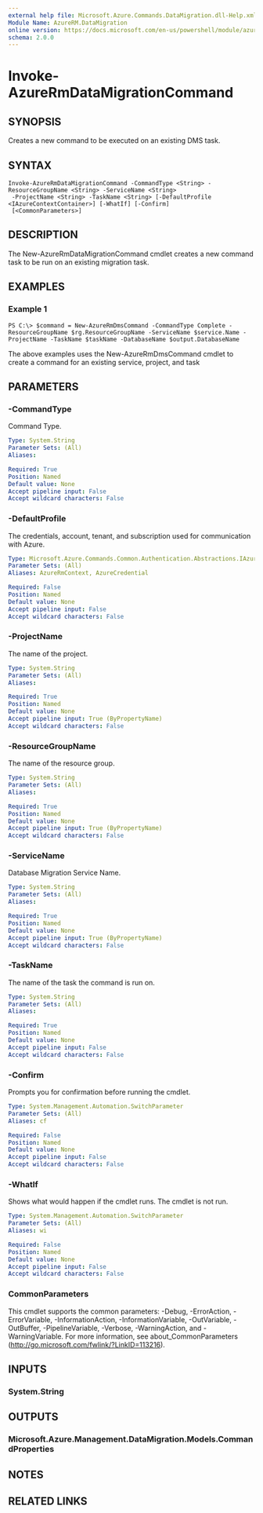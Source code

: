 ```yaml
---
external help file: Microsoft.Azure.Commands.DataMigration.dll-Help.xml
Module Name: AzureRM.DataMigration
online version: https://docs.microsoft.com/en-us/powershell/module/azurerm.datamigration/Get-AzureRmDataMigrationTask
schema: 2.0.0
---
```


# Invoke-AzureRmDataMigrationCommand

## SYNOPSIS
Creates a new command to be executed on an existing DMS task.

## SYNTAX

```
Invoke-AzureRmDataMigrationCommand -CommandType <String> -ResourceGroupName <String> -ServiceName <String>
 -ProjectName <String> -TaskName <String> [-DefaultProfile <IAzureContextContainer>] [-WhatIf] [-Confirm]
 [<CommonParameters>]
```

## DESCRIPTION
The New-AzureRmDataMigrationCommand cmdlet creates a new command task to be run on an existing migration task.

## EXAMPLES

### Example 1
```
PS C:\> $command = New-AzureRmDmsCommand -CommandType Complete -ResourceGroupName $rg.ResourceGroupName -ServiceName $service.Name -ProjectName -TaskName $taskName -DatabaseName $output.DatabaseName
```

The above examples uses the New-AzureRmDmsCommand cmdlet to create a command for an existing service, project, and task

## PARAMETERS

### -CommandType
Command Type.

```yaml
Type: System.String
Parameter Sets: (All)
Aliases:

Required: True
Position: Named
Default value: None
Accept pipeline input: False
Accept wildcard characters: False
```

### -DefaultProfile
The credentials, account, tenant, and subscription used for communication with Azure.

```yaml
Type: Microsoft.Azure.Commands.Common.Authentication.Abstractions.IAzureContextContainer
Parameter Sets: (All)
Aliases: AzureRmContext, AzureCredential

Required: False
Position: Named
Default value: None
Accept pipeline input: False
Accept wildcard characters: False
```

### -ProjectName
The name of the project.

```yaml
Type: System.String
Parameter Sets: (All)
Aliases:

Required: True
Position: Named
Default value: None
Accept pipeline input: True (ByPropertyName)
Accept wildcard characters: False
```

### -ResourceGroupName
The name of the resource group.

```yaml
Type: System.String
Parameter Sets: (All)
Aliases:

Required: True
Position: Named
Default value: None
Accept pipeline input: True (ByPropertyName)
Accept wildcard characters: False
```

### -ServiceName
Database Migration Service Name.

```yaml
Type: System.String
Parameter Sets: (All)
Aliases:

Required: True
Position: Named
Default value: None
Accept pipeline input: True (ByPropertyName)
Accept wildcard characters: False
```

### -TaskName
The name of the task the command is run on.

```yaml
Type: System.String
Parameter Sets: (All)
Aliases:

Required: True
Position: Named
Default value: None
Accept pipeline input: False
Accept wildcard characters: False
```

### -Confirm
Prompts you for confirmation before running the cmdlet.

```yaml
Type: System.Management.Automation.SwitchParameter
Parameter Sets: (All)
Aliases: cf

Required: False
Position: Named
Default value: None
Accept pipeline input: False
Accept wildcard characters: False
```

### -WhatIf
Shows what would happen if the cmdlet runs.
The cmdlet is not run.

```yaml
Type: System.Management.Automation.SwitchParameter
Parameter Sets: (All)
Aliases: wi

Required: False
Position: Named
Default value: None
Accept pipeline input: False
Accept wildcard characters: False
```

### CommonParameters
This cmdlet supports the common parameters: -Debug, -ErrorAction, -ErrorVariable, -InformationAction, -InformationVariable, -OutVariable, -OutBuffer, -PipelineVariable, -Verbose, -WarningAction, and -WarningVariable. For more information, see about_CommonParameters (http://go.microsoft.com/fwlink/?LinkID=113216).

## INPUTS

### System.String

## OUTPUTS

### Microsoft.Azure.Management.DataMigration.Models.CommandProperties

## NOTES

## RELATED LINKS
